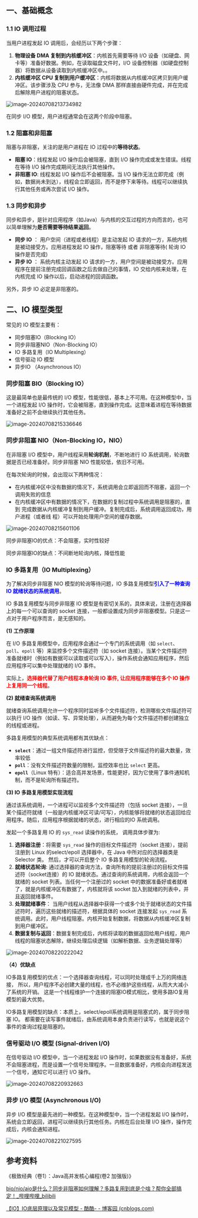 ## 一、基础概念

### 1.1 IO 调用过程

当用户进程发起 IO 调用后，会经历以下两个步骤：

1. **物理设备 DMA 复制到内核缓冲区**：内核首先需要等待 I/O 设备（如硬盘、网卡等）准备好数据。例如，在读取磁盘文件时，I/O 设备控制器（如硬盘控制器）将数据从设备读取到内核缓冲区中。。
2. **内核缓冲区 CPU 复制到用户缓冲区**：内核将数据从内核缓冲区拷贝到用户缓冲区。该步骤涉及 CPU 参与，无法像 DMA 那样直接由硬件完成，并在完成后解除用户进程的阻塞状态。

![image-20240708213734982](images/image-20240708213734982.png)

在同步 I/O 模型，用户进程通常会在这两个阶段中阻塞。



### 1.2 阻塞和非阻塞

阻塞与非阻塞，关注的是用户进程在 IO 过程中的**等待状态**。

- **阻塞 IO**：线程发起 I/O 操作后会被阻塞，直到 I/O 操作完成或发生错误。线程在等待 I/O 操作完成期间无法执行其他操作。
- **非阻塞 IO**: 线程发起 I/O 操作后不会被阻塞。当 I/O 操作无法立即完成（例如，数据尚未到达），线程会立即返回，而不是停下来等待。线程可以继续执行其他任务或再次尝试 I/O 操作。



### 1.3 同步和异步

同步和异步，是针对应用程序（如Java）与内核的交互过程的方向而言的，也可以简单理解为**是否需要等待结果返回**。

- **同步 IO** ： 用户空间（进程或者线程）是主动发起 IO 请求的一方，系统内核是被动接受方。应用进程发起 IO 操作，阻塞等待 或者 非阻塞等待( 轮询 IO 操作是否完成)
- **异步 IO** ： 系统内核主动发起 IO 请求的一方，用户空间是被动接受方。应用程序在提前注册完成回调函数之后去做自己的事情，IO 交给内核来处理，在内核完成 IO 操作以后，启动进程的回调函数。

另外，异步 IO 必定是非阻塞的。







## 二、IO 模型类型

常见的 IO 模型主要有：

- 同步阻塞IO（Blocking IO）
- 同步非阻塞NIO（Non-Blocking IO）
- IO 多路复用（IO Multiplexing）
- 信号驱动 IO 模型
- 异步IO （Asynchronous IO）



### 同步阻塞 BIO（Blocking IO）

这是最简单也是最传统的 I/O 模型，性能很低，基本上不可用。在这种模型中，当一个进程发起 I/O 操作时，它会被阻塞，直到操作完成。这意味着进程在等待数据准备好之前不会继续执行其他任务。

![image-20240708215336646](images/image-20240708215336646.png)





### 同步非阻塞 NIO（Non-Blocking IO，NIO）

在非阻塞 I/O 模型中，用户线程采用**轮询机制**，不断地进行 IO 系统调用，轮询数据是否已经准备好。同步非阻塞 NIO 性能较低，依旧不可用。

在每次轮询的时候，会出现以下两种情况：

- 在内核缓冲区中没有数据的情况下，系统调用会立即返回而不阻塞，返回一个调用失败的信息
- 在内核缓冲区中有数据的情况下，在数据的复制过程中系统调用是阻塞的，直到 完成数据从内核缓冲复制到用户缓冲。复制完成后，系统调用返回成功，用户进程（或者线 程）可以开始处理用户空间的缓存数据。

![image-20240708215601106](images/image-20240708215601106.png)

同步非阻塞IO的优点：不会阻塞，实时性较好

同步非阻塞IO的缺点：不间断地轮询内核，降低性能





### IO 多路复用（IO Multiplexing）

为了解决同步非阻塞 NIO 模型的轮询等待问题，IO 多路复用模型<font color="blue">**引入了一种查询 IO 就绪状态的系统调用**</font>。

IO 多路复用模型与同步非阻塞 IO 模型是有密切关系的，具体来说，注册在选择器上的每一个可以查询的 socket 连接，一般都设置成为同步非阻塞模型。只是这一点对于用户程序而言，是无感知的。



**(1) 工作原理**

在 I/O 多路复用模型中，应用程序会通过一个专门的系统调用（如 `select`、`poll`、`epoll` 等）来监控多个文件描述符（如 socket 连接）。当某个文件描述符准备就绪时（例如有数据可以读取或可以写入），操作系统会通知应用程序，然后应用程序可以集中处理就绪的 I/O 事件。

实际上，<font color="red">**选择器代替了用户线程本身轮询 IO 事件, 让应用程序能够在多个 IO 操作上复用同一个线程**</font>。



**(2) 就绪查询系统调用**

就绪查询系统调用允许一个程序同时监听多个文件描述符，检测哪些文件描述符可以执行 I/O 操作（如读、写、异常处理），从而避免为每个文件描述符都创建独立的线程或进程。

多路复用模型的典型系统调用都有其优缺点：

- **`select`**：通过一组文件描述符进行监控，但受限于文件描述符的最大数量，效率较低
- **`poll`**：没有文件描述符数量的限制，监控效率也比 `select` 更高。
- **`epoll`**（Linux 特有）：适合高并发场景，性能更好，因为它使用了事件通知机制，而不是轮询所有描述符。



**(3) IO 多路复用模型实现流程**

通过该系统调用，一个进程可以监视多个文件描述符（包括 socket 连接），一旦某个描述符就绪（一般是内核缓冲区可读/可写），内核能够将就绪的状态返回给应用程序。随后，应用程序根据就绪的状态，进行相应的IO 系统调用。

发起一个多路复用 IO 的 `sys_read` 读操作的系统， 调用具体步骤为:

1. **选择器注册**：将需要 `sys_read` 操作的目标文件描述符（socket 连接），提前注册到 Linux 的select/epoll 选择器中，在 Java 中所对应的选择器类是 Selector 类。 然后，才可以开启整个 IO 多路复用模型的轮询流程。
2. **就绪状态轮询**: 通过选择器的查询方法，查询所有的提前注册过的目标文件描述符（socket连接）的 IO 就绪状态。通过查询的系统调用，内核会返回一个就绪的 socket 列表。当任何一个注册过的 socket 中的数据准备好或者就绪了，就是内核缓冲区有数据了，内核就将该 socket 加入到就绪的列表中，并且返回就绪事件。
3. **处理就绪事件**： 当用户线程从选择器中获得一个或多个处于就绪状态的文件描述符时，遍历这些就绪的描述符，根据具体的 socket 连接发起 `sys_read` 系统调用。此时，用户线程阻塞。内核开始复制数据，将数据从内核缓冲区复制到用户缓冲区。
4. **数据复制与返回**：数据复制完成后，内核将读取的数据返回给用户线程，用户线程的阻塞状态解除，继续处理后续逻辑（如解析数据、业务逻辑处理等）



![image-20240708220222042](images/image-20240708220222042.png)



**（4）优缺点**

IO多路复用模型的优点：一个选择器查询线程，可以同时处理成千上万的网络连接， 所以，用户程序不必创建大量的线程，也不必维护这些线程，从而大大减小了系统的开销。 这是一个线程维护一个连接的阻塞IO模式相比，使用多路IO复用模型的最大优势。

IO多路复用模型的缺点：本质上，select/epoll系统调用是阻塞式的，属于同步阻塞 IO。 都需要在读写事件就绪后，由系统调用本身负责进行读写，也就是说这个事件的查询过程是阻塞的。



### 信号驱动 I/O 模型 (Signal-driven I/O)

在信号驱动 I/O 模型中，当一个进程发起 I/O 操作时，如果数据没有准备好，系统不会阻塞进程，而是设置一个信号处理程序。一旦数据准备好，内核会向进程发送一个信号，通知它可以进行 I/O 操作。

![image-20240708220932663](images/image-20240708220932663.png)





### 异步 I/O 模型 (Asynchronous I/O)

异步 I/O 模型是最先进的一种模型。在这种模型中，当一个进程发起 I/O 操作时，系统会立即返回，进程可以继续执行其他任务。内核在后台处理 I/O 操作，操作完成后，内核会通知进程。

![image-20240708221027595](images/image-20240708221027595.png)





## 参考资料

《极致经典（卷1）：Java高并发核心编程(卷2 加强版)》

[bio/nio/aio是什么？同步非阻塞如何理解？多路复用到底是个啥？帮你全部搞定！_哔哩哔哩_bilibili](https://www.bilibili.com/video/BV1gozdYSEkR/?spm_id_from=333.1007.tianma.6-2-20.click&vd_source=52cd9a9deff2e511c87ff028e3bb01d2)

[【IO】IO底层原理以及常见模型 - 酷酷- - 博客园 (cnblogs.com)](https://www.cnblogs.com/kukuxjx/p/17354520.html)
